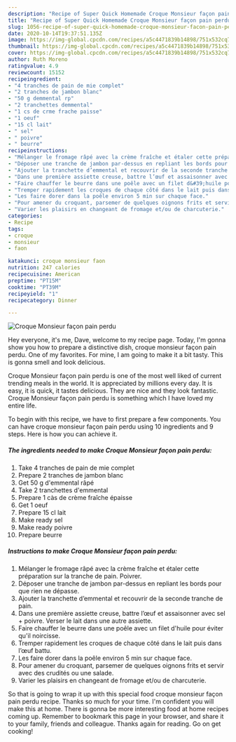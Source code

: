 ```yaml
---
description: "Recipe of Super Quick Homemade Croque Monsieur façon pain perdu"
title: "Recipe of Super Quick Homemade Croque Monsieur façon pain perdu"
slug: 1056-recipe-of-super-quick-homemade-croque-monsieur-facon-pain-perdu
date: 2020-10-14T19:37:51.135Z
image: https://img-global.cpcdn.com/recipes/a5c4471839b14898/751x532cq70/croque-monsieur-facon-pain-perdu-photo-principale-de-la-recette.jpg
thumbnail: https://img-global.cpcdn.com/recipes/a5c4471839b14898/751x532cq70/croque-monsieur-facon-pain-perdu-photo-principale-de-la-recette.jpg
cover: https://img-global.cpcdn.com/recipes/a5c4471839b14898/751x532cq70/croque-monsieur-facon-pain-perdu-photo-principale-de-la-recette.jpg
author: Ruth Moreno
ratingvalue: 4.9
reviewcount: 15152
recipeingredient:
- "4 tranches de pain de mie complet"
- "2 tranches de jambon blanc"
- "50 g demmental rp"
- "2 tranchettes demmental"
- "1 cs de crme frache paisse"
- "1 oeuf"
- "15 cl lait"
- " sel"
- " poivre"
- " beurre"
recipeinstructions:
- "Mélanger le fromage râpé avec la crème fraîche et étaler cette préparation sur la tranche de pain. Poivrer."
- "Déposer une tranche de jambon par-dessus en repliant les bords pour que rien ne dépasse."
- "Ajouter la tranchette d’emmental et recouvrir de la seconde tranche de pain."
- "Dans une première assiette creuse, battre l’œuf et assaisonner avec sel + poivre. Verser le lait dans une autre assiette."
- "Faire chauffer le beurre dans une poêle avec un filet d&#39;huile pour éviter qu&#39;il noircisse."
- "Tremper rapidement les croques de chaque côté dans le lait puis dans l’œuf battu."
- "Les faire dorer dans la poêle environ 5 min sur chaque face."
- "Pour amener du croquant, parsemer de quelques oignons frits et servir avec des crudités ou une salade."
- "Varier les plaisirs en changeant de fromage et/ou de charcuterie."
categories:
- Recipe
tags:
- croque
- monsieur
- faon

katakunci: croque monsieur faon 
nutrition: 247 calories
recipecuisine: American
preptime: "PT15M"
cooktime: "PT39M"
recipeyield: "1"
recipecategory: Dinner

---
```



![Croque Monsieur façon pain perdu](https://img-global.cpcdn.com/recipes/a5c4471839b14898/751x532cq70/croque-monsieur-facon-pain-perdu-photo-principale-de-la-recette.jpg)

Hey everyone, it's me, Dave, welcome to my recipe page. Today, I'm gonna show you how to prepare a distinctive dish, croque monsieur façon pain perdu. One of my favorites. For mine, I am going to make it a bit tasty. This is gonna smell and look delicious.



Croque Monsieur façon pain perdu is one of the most well liked of current trending meals in the world. It is appreciated by millions every day. It is easy, it is quick, it tastes delicious. They are nice and they look fantastic. Croque Monsieur façon pain perdu is something which I have loved my entire life.


To begin with this recipe, we have to first prepare a few components. You can have croque monsieur façon pain perdu using 10 ingredients and 9 steps. Here is how you can achieve it.

<!--inarticleads1-->

##### The ingredients needed to make Croque Monsieur façon pain perdu:

1. Take 4 tranches de pain de mie complet
1. Prepare 2 tranches de jambon blanc
1. Get 50 g d&#39;emmental râpé
1. Take 2 tranchettes d&#39;emmental
1. Prepare 1 càs de crème fraîche épaisse
1. Get 1 oeuf
1. Prepare 15 cl lait
1. Make ready  sel
1. Make ready  poivre
1. Prepare  beurre




<!--inarticleads2-->

##### Instructions to make Croque Monsieur façon pain perdu:

1. Mélanger le fromage râpé avec la crème fraîche et étaler cette préparation sur la tranche de pain. Poivrer.
1. Déposer une tranche de jambon par-dessus en repliant les bords pour que rien ne dépasse.
1. Ajouter la tranchette d’emmental et recouvrir de la seconde tranche de pain.
1. Dans une première assiette creuse, battre l’œuf et assaisonner avec sel + poivre. Verser le lait dans une autre assiette.
1. Faire chauffer le beurre dans une poêle avec un filet d&#39;huile pour éviter qu&#39;il noircisse.
1. Tremper rapidement les croques de chaque côté dans le lait puis dans l’œuf battu.
1. Les faire dorer dans la poêle environ 5 min sur chaque face.
1. Pour amener du croquant, parsemer de quelques oignons frits et servir avec des crudités ou une salade.
1. Varier les plaisirs en changeant de fromage et/ou de charcuterie.




So that is going to wrap it up with this special food croque monsieur façon pain perdu recipe. Thanks so much for your time. I'm confident you will make this at home. There is gonna be more interesting food at home recipes coming up. Remember to bookmark this page in your browser, and share it to your family, friends and colleague. Thanks again for reading. Go on get cooking!
